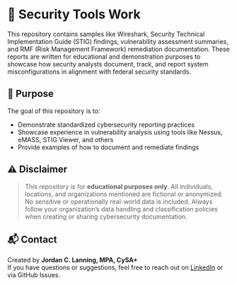 # 📄 Security Tools Work

This repository contains samples like Wireshark, Security Technical Implementation Guide (STIG) findings, vulnerability assessment summaries, and RMF (Risk Management Framework) remediation documentation. These reports are written for educational and demonstration purposes to showcase how security analysts document, track, and report system misconfigurations in alignment with federal security standards.

## 📌 Purpose

The goal of this repository is to:
- Demonstrate standardized cybersecurity reporting practices
- Showcase experience in vulnerability analysis using tools like Nessus, eMASS, STIG Viewer, and others
- Provide examples of how to document and remediate findings

## ⚠️ Disclaimer

> This repository is for **educational purposes only**. All individuals, locations, and organizations mentioned are fictional or anonymized. No sensitive or operationally real-world data is included. Always follow your organization’s data handling and classification policies when creating or sharing cybersecurity documentation.

## 📬 Contact

Created by **Jordan C. Lanning, MPA, CySA+**  
If you have questions or suggestions, feel free to reach out on [LinkedIn](https://www.linkedin.com/) or via GitHub Issues.
